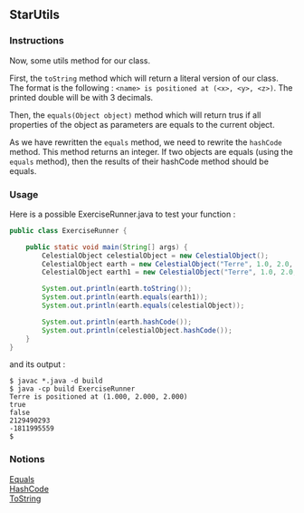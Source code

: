 ## StarUtils

### Instructions

Now, some utils method for our class.

First, the `toString` method which will return a literal version of our class. The format is the following : `<name> is positioned at (<x>, <y>, <z>)`. The printed double will be with 3 decimals.

Then, the `equals(Object object)` method which will return trus if all properties of the object as parameters are equals to the current object.

As we have rewritten the `equals` method, we need to rewrite the `hashCode` method. This method returns an integer. If two objects are equals (using the `equals` method), then the results of their hashCode method should be equals.

### Usage

Here is a possible ExerciseRunner.java to test your function :

```java
public class ExerciseRunner {

    public static void main(String[] args) {
        CelestialObject celestialObject = new CelestialObject();
        CelestialObject earth = new CelestialObject("Terre", 1.0, 2.0, 2.0);
        CelestialObject earth1 = new CelestialObject("Terre", 1.0, 2.0, 2.0);

        System.out.println(earth.toString());
        System.out.println(earth.equals(earth1));
        System.out.println(earth.equals(celestialObject));

        System.out.println(earth.hashCode());
        System.out.println(celestialObject.hashCode());
    }
}
```

and its output :

```shell
$ javac *.java -d build
$ java -cp build ExerciseRunner
Terre is positioned at (1.000, 2.000, 2.000)
true
false
2129490293
-1811995559
$
```

### Notions

[Equals](<https://docs.oracle.com/javase/10/docs/api/java/lang/Object.html#equals(java.lang.Object)>)  
[HashCode](<https://docs.oracle.com/javase/10/docs/api/java/lang/Object.html#hashCode()>)  
[ToString](<https://docs.oracle.com/javase/10/docs/api/java/lang/Object.html#toString()>)

